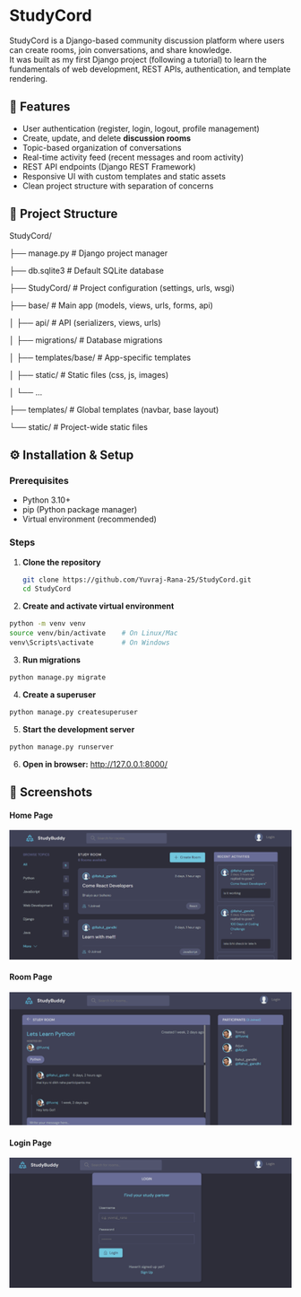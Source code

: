 # StudyCord 

StudyCord is a Django-based community discussion platform where users can create rooms, join conversations, and share knowledge.  
It was built as my first Django project (following a tutorial) to learn the fundamentals of web development, REST APIs, authentication, and template rendering.

## 🚀 Features
- User authentication (register, login, logout, profile management)  
- Create, update, and delete **discussion rooms**  
- Topic-based organization of conversations  
- Real-time activity feed (recent messages and room activity)  
- REST API endpoints (Django REST Framework)  
- Responsive UI with custom templates and static assets  
- Clean project structure with separation of concerns  

## 📁 Project Structure
StudyCord/

├── manage.py # Django project manager

├── db.sqlite3 # Default SQLite database

├── StudyCord/ # Project configuration (settings, urls, wsgi)

├── base/ # Main app (models, views, urls, forms, api)

│ ├── api/ # API (serializers, views, urls)

│ ├── migrations/ # Database migrations

│ ├── templates/base/ # App-specific templates

│ ├── static/ # Static files (css, js, images)

│ └── ...

├── templates/ # Global templates (navbar, base layout)

└── static/ # Project-wide static files

## ⚙️ Installation & Setup

### Prerequisites
- Python 3.10+
- pip (Python package manager)
- Virtual environment (recommended)

### Steps

1. **Clone the repository**
   ```bash
   git clone https://github.com/Yuvraj-Rana-25/StudyCord.git
   cd StudyCord
   ```
2. **Create and activate virtual environment**
```bash
python -m venv venv
source venv/bin/activate    # On Linux/Mac
venv\Scripts\activate       # On Windows
```
3. **Run migrations**
```bash
python manage.py migrate
```
4. **Create a superuser**
```bash
python manage.py createsuperuser
```

5. **Start the development server**
```bash
python manage.py runserver
```

6. **Open in browser:** http://127.0.0.1:8000/

## 📸 Screenshots
#### Home Page
![home](static/App_Preview/Home_Page.png)
#### Room Page
![room](static/App_Preview/Study_Room.png)
#### Login Page
![](static/App_Preview/Login.png)


